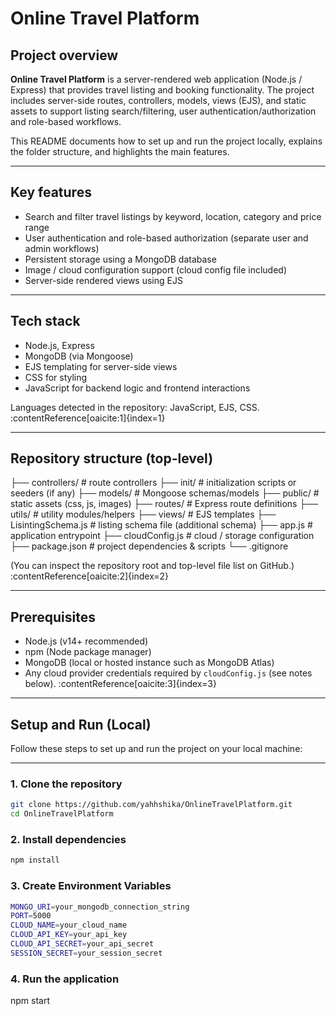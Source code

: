 # Online Travel Platform

## Project overview
**Online Travel Platform** is a server-rendered web application (Node.js / Express) that provides travel listing and booking functionality. The project includes server-side routes, controllers, models, views (EJS), and static assets to support listing search/filtering, user authentication/authorization and role-based workflows.

This README documents how to set up and run the project locally, explains the folder structure, and highlights the main features.

---

## Key features
- Search and filter travel listings by keyword, location, category and price range  
- User authentication and role-based authorization (separate user and admin workflows)  
- Persistent storage using a MongoDB database  
- Image / cloud configuration support (cloud config file included)  
- Server-side rendered views using EJS

---

## Tech stack
- Node.js, Express  
- MongoDB (via Mongoose)  
- EJS templating for server-side views  
- CSS for styling  
- JavaScript for backend logic and frontend interactions

Languages detected in the repository: JavaScript, EJS, CSS. :contentReference[oaicite:1]{index=1}

---

## Repository structure (top-level)
├── controllers/ # route controllers
├── init/ # initialization scripts or seeders (if any)
├── models/ # Mongoose schemas/models
├── public/ # static assets (css, js, images)
├── routes/ # Express route definitions
├── utils/ # utility modules/helpers
├── views/ # EJS templates
├── LisintingSchema.js # listing schema file (additional schema)
├── app.js # application entrypoint
├── cloudConfig.js # cloud / storage configuration
├── package.json # project dependencies & scripts
└── .gitignore


(You can inspect the repository root and top-level file list on GitHub.) :contentReference[oaicite:2]{index=2}

---

## Prerequisites
- Node.js (v14+ recommended)  
- npm (Node package manager)  
- MongoDB (local or hosted instance such as MongoDB Atlas)  
- Any cloud provider credentials required by `cloudConfig.js` (see notes below). :contentReference[oaicite:3]{index=3}


-------------
## Setup and Run (Local)

Follow these steps to set up and run the project on your local machine:

---

### 1. Clone the repository
```bash
git clone https://github.com/yahhshika/OnlineTravelPlatform.git
cd OnlineTravelPlatform
```

### 2. Install dependencies
```bash
npm install
```

### 3. Create Environment Variables
```bash
MONGO_URI=your_mongodb_connection_string
PORT=5000
CLOUD_NAME=your_cloud_name
CLOUD_API_KEY=your_api_key
CLOUD_API_SECRET=your_api_secret
SESSION_SECRET=your_session_secret
```

### 4. Run the application

npm start






